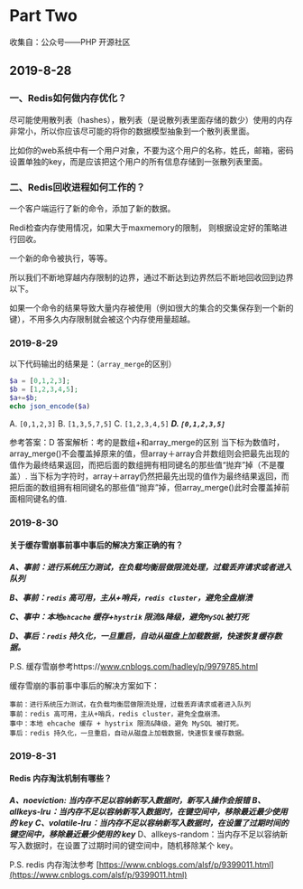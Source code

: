 # Part Two

收集自：公众号——PHP 开源社区

## 2019-8-28

### 一、Redis如何做内存优化？

尽可能使用散列表（hashes），散列表（是说散列表里面存储的数少）使用的内存非常小，所以你应该尽可能的将你的数据模型抽象到一个散列表里面。

比如你的web系统中有一个用户对象，不要为这个用户的名称，姓氏，邮箱，密码设置单独的key，而是应该把这个用户的所有信息存储到一张散列表里面。

### 二、Redis回收进程如何工作的？

一个客户端运行了新的命令，添加了新的数据。

Redi检查内存使用情况，如果大于maxmemory的限制， 则根据设定好的策略进行回收。

一个新的命令被执行，等等。

所以我们不断地穿越内存限制的边界，通过不断达到边界然后不断地回收回到边界以下。

如果一个命令的结果导致大量内存被使用（例如很大的集合的交集保存到一个新的键），不用多久内存限制就会被这个内存使用量超越。

### 2019-8-29

以下代码输出的结果是：（`array_merge`的区别）

```php
$a = [0,1,2,3];
$b = [1,2,3,4,5];
$a+=$b;
echo json_encode($a)
```

A. `[0,1,2,3]`   B. `[1,3,5,7,5]`  C. `[1,2,3,4,5]`  ***D. `[0,1,2,3,5]`***

参考答案：D
答案解析：考的是数组+和array_merge的区别 当下标为数值时，array_merge()不会覆盖掉原来的值，但array＋array合并数组则会把最先出现的值作为最终结果返回，而把后面的数组拥有相同键名的那些值“抛弃”掉（不是覆盖）. 当下标为字符时，array＋array仍然把最先出现的值作为最终结果返回，而把后面的数组拥有相同键名的那些值“抛弃”掉，但array_merge()此时会覆盖掉前面相同键名的值.

### 2019-8-30

#### 关于缓存雪崩事前事中事后的解决方案正确的有？

***A、事前：进行系统压力测试，在负载均衡层做限流处理，过载丢弃请求或者进入队列***

***B、事前：`redis` 高可用，主从+哨兵，`redis cluster`，避免全盘崩溃***

***C、事中：本地`ehcache` 缓存+`hystrik` 限流&降级，避免`MySQL`被打死***

***D、事后：`redis` 持久化，一旦重启，自动从磁盘上加载数据，快速恢复缓存数据。***

P.S. 缓存雪崩参考https://www.cnblogs.com/hadley/p/9979785.html

缓存雪崩的事前事中事后的解决方案如下：

```textile
事前：进行系统压力测试，在负载均衡层做限流处理，过载丢弃请求或者进入队列
事前：redis 高可用，主从+哨兵，redis cluster，避免全盘崩溃。
事中：本地 ehcache 缓存 + hystrix 限流&降级，避免 MySQL 被打死。
事后：redis 持久化，一旦重启，自动从磁盘上加载数据，快速恢复缓存数据。
```

### 2019-8-31

#### Redis 内存淘汰机制有哪些？

***A、noeviction: 当内存不足以容纳新写入数据时，新写入操作会报错***
***B、allkeys-lru：当内存不足以容纳新写入数据时，在键空间中，移除最近最少使用的 key***
***C、volatile-lru：当内存不足以容纳新写入数据时，在设置了过期时间的键空间中，移除最近最少使用的 key***
D、allkeys-random：当内存不足以容纳新写入数据时，在设置了过期时间的键空间中，随机移除某个 key。

P.S. redis 内存淘汰参考 [https://www.cnblogs.com/alsf/p/9399011.html](https://www.cnblogs.com/alsf/p/9399011.html)


